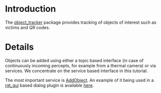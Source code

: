# Introduction #

The [object\_tracker](http://ros.org/wiki/object_tracker) package provides tracking of objects of interest such as victims and QR codes.

# Details #
Objects can be added using either a topic based interface (in case of continuously incoming percepts, for example from a thermal camera) or via services. We concentrate on the service based interface in this tutorial.

The most important service is [AddObject](http://ros.org/doc/fuerte/api/worldmodel_msgs/html/srv/AddObject.html). An example of it being used in a [rqt\_gui](http://ros.org/wiki/rqt_gui) based dialog plugin is available [here](https://code.google.com/p/irrw2012/source/browse/trunk/rqt_rescue_control_plugin/lib/RescueControlDialog.py#59).